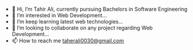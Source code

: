 - 👋 Hi, I’m Tahir Ali, currently pursuing Bachelors in Software Engineering
- 👀 I’m interested in Web Development...
- 🌱 I’m keep learning latest web technologies...
- 💞️ I’m looking to collaborate on any project regarding Web Development...
- 📫 How to reach me taherali0030@gmail.com

<!---
tahir-ali30/tahir-ali30 is a ✨ special ✨ repository because its `README.md` (this file) appears on your GitHub profile.
You can click the Preview link to take a look at your changes.
--->
